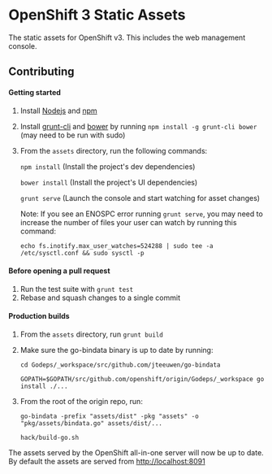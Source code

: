 OpenShift 3 Static Assets
=========================
The static assets for OpenShift v3.  This includes the web management console.

Contributing
------------

#### Getting started
1. Install [Nodejs](http://nodejs.org/) and [npm](https://www.npmjs.org/)
2. Install [grunt-cli](http://gruntjs.com/installing-grunt) and [bower](http://bower.io/) by running `npm install -g grunt-cli bower` (may need to be run with sudo)
3. From the `assets` directory, run the following commands:
    
    `npm install` (Install the project's dev dependencies)
    
    `bower install` (Install the project's UI dependencies)
    
    `grunt serve` (Launch the console and start watching for asset changes)

    Note: If you see an ENOSPC error running `grunt serve`, you may need to increase the number of files your user can watch by running this command:
    
    ```
    echo fs.inotify.max_user_watches=524288 | sudo tee -a /etc/sysctl.conf && sudo sysctl -p
    ```

#### Before opening a pull request
1. Run the test suite with `grunt test`
2. Rebase and squash changes to a single commit

#### Production builds
1. From the `assets` directory, run `grunt build`
2. Make sure the go-bindata binary is up to date by running:

    ```
    cd Godeps/_workspace/src/github.com/jteeuwen/go-bindata

    GOPATH=$GOPATH/src/github.com/openshift/origin/Godeps/_workspace go install ./...

    ```

3. From the root of the origin repo, run:

    ```
    go-bindata -prefix "assets/dist" -pkg "assets" -o "pkg/assets/bindata.go" assets/dist/...

    hack/build-go.sh
    ```

The assets served by the OpenShift all-in-one server will now be up to date. By default the assets are served from [http://localhost:8091](http://localhost:8091)